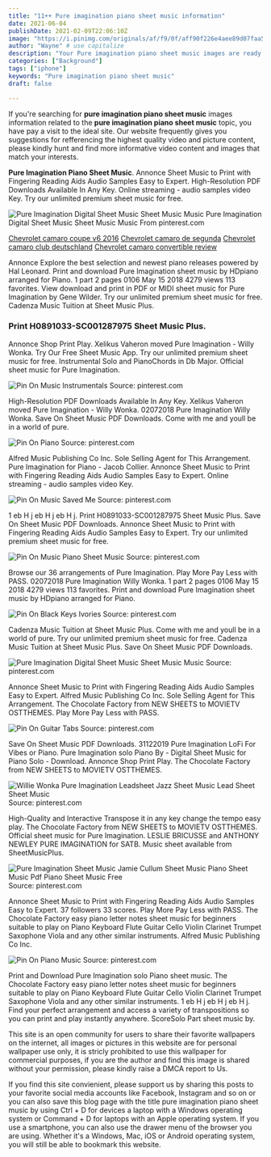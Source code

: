 ```yaml
---
title: "11++ Pure imagination piano sheet music information"
date: 2021-06-04
publishDate: 2021-02-09T22:06:10Z
image: "https://i.pinimg.com/originals/af/f9/0f/aff90f226e4aee89d07faa5d4b38116b.gif"
author: "Wayne" # use capitalize
description: "Your Pure imagination piano sheet music images are ready. Pure imagination piano sheet music are a topic that is being searched for and liked by netizens today. You can Download the Pure imagination piano sheet music files here. Get all royalty-free photos and vectors."
categories: ["Background"]
tags: ["iphone"]
keywords: "Pure imagination piano sheet music"
draft: false

---
```


If you're searching for **pure imagination piano sheet music** images information related to the **pure imagination piano sheet music** topic, you have pay a visit to the ideal  site.  Our website frequently  gives you  suggestions  for refferencing  the highest  quality video and picture  content, please kindly hunt and find more informative video content and images  that match your interests.

**Pure Imagination Piano Sheet Music**. Annonce Sheet Music to Print with Fingering Reading Aids Audio Samples Easy to Expert. High-Resolution PDF Downloads Available In Any Key. Online streaming - audio samples video Key. Try our unlimited premium sheet music for free.

![Pure Imagination Digital Sheet Music Sheet Music Music](https://i.pinimg.com/originals/24/c6/74/24c6747323d68ea3b971e4476ff373ed.png "Pure Imagination Digital Sheet Music Sheet Music Music")
Pure Imagination Digital Sheet Music Sheet Music Music From pinterest.com

[Chevrolet camaro coupe v6 2016](/chevrolet-camaro-coupe-v6-2016/)
[Chevrolet camaro de segunda](/chevrolet-camaro-de-segunda/)
[Chevrolet camaro club deutschland](/chevrolet-camaro-club-deutschland/)
[Chevrolet camaro convertible review](/chevrolet-camaro-convertible-review/)

Annonce Explore the best selection and newest piano releases powered by Hal Leonard. Print and download Pure Imagination sheet music by HDpiano arranged for Piano. 1 part 2 pages 0106 May 15 2018 4279 views 113 favorites. View download and print in PDF or MIDI sheet music for Pure Imagination by Gene Wilder. Try our unlimited premium sheet music for free. Cadenza Music Tuition at Sheet Music Plus.

### Print H0891033-SC001287975 Sheet Music Plus.

Annonce Shop Print Play. Xelikus Vaheron moved Pure Imagination - Willy Wonka. Try Our Free Sheet Music App. Try our unlimited premium sheet music for free. Instrumental Solo and PianoChords in Db Major. Official sheet music for Pure Imagination.


![Pin On Music Instrumentals](https://i.pinimg.com/originals/92/54/ea/9254eafb1087ea2e6c046a97b7c9b44e.png "Pin On Music Instrumentals")
Source: pinterest.com

High-Resolution PDF Downloads Available In Any Key. Xelikus Vaheron moved Pure Imagination - Willy Wonka. 02072018 Pure Imagination Willy Wonka. Save On Sheet Music PDF Downloads. Come with me and youll be in a world of pure.

![Pin On Piano](https://i.pinimg.com/originals/a6/26/c2/a626c27141ab067e79294f8f6272e4b0.png "Pin On Piano")
Source: pinterest.com

Alfred Music Publishing Co Inc. Sole Selling Agent for This Arrangement. Pure Imagination for Piano - Jacob Collier. Annonce Sheet Music to Print with Fingering Reading Aids Audio Samples Easy to Expert. Online streaming - audio samples video Key.

![Pin On Music Saved Me](https://i.pinimg.com/originals/93/63/89/93638988dd9979bfb9c0b889084ac17a.png "Pin On Music Saved Me")
Source: pinterest.com

1 eb H j eb H j eb H j. Print H0891033-SC001287975 Sheet Music Plus. Save On Sheet Music PDF Downloads. Annonce Sheet Music to Print with Fingering Reading Aids Audio Samples Easy to Expert. Try our unlimited premium sheet music for free.

![Pin On Music Piano Sheet Music](https://i.pinimg.com/originals/15/7b/c7/157bc7f53297a76108e4536aafa98252.gif "Pin On Music Piano Sheet Music")
Source: pinterest.com

Browse our 36 arrangements of Pure Imagination. Play More Pay Less with PASS. 02072018 Pure Imagination Willy Wonka. 1 part 2 pages 0106 May 15 2018 4279 views 113 favorites. Print and download Pure Imagination sheet music by HDpiano arranged for Piano.

![Pin On Black Keys Ivories](https://i.pinimg.com/originals/c6/b4/50/c6b450e8e7463a718eacee9b34d7e74f.gif "Pin On Black Keys Ivories")
Source: pinterest.com

Cadenza Music Tuition at Sheet Music Plus. Come with me and youll be in a world of pure. Try our unlimited premium sheet music for free. Cadenza Music Tuition at Sheet Music Plus. Save On Sheet Music PDF Downloads.

![Pure Imagination Digital Sheet Music Sheet Music Music](https://i.pinimg.com/originals/24/c6/74/24c6747323d68ea3b971e4476ff373ed.png "Pure Imagination Digital Sheet Music Sheet Music Music")
Source: pinterest.com

Annonce Sheet Music to Print with Fingering Reading Aids Audio Samples Easy to Expert. Alfred Music Publishing Co Inc. Sole Selling Agent for This Arrangement. The Chocolate Factory from NEW SHEETS to MOVIETV OSTTHEMES. Play More Pay Less with PASS.

![Pin On Guitar Tabs](https://i.pinimg.com/originals/e8/9c/fc/e89cfcd6aec75cfd3e39904b0945cee0.png "Pin On Guitar Tabs")
Source: pinterest.com

Save On Sheet Music PDF Downloads. 31122019 Pure Imagination LoFi For Vibes or Piano. Pure Imagination solo Piano By - Digital Sheet Music for Piano Solo - Download. Annonce Shop Print Play. The Chocolate Factory from NEW SHEETS to MOVIETV OSTTHEMES.

![Willie Wonka Pure Imagination Leadsheet Jazz Sheet Music Lead Sheet Sheet Music](https://i.pinimg.com/originals/74/80/2e/74802efc265355f7b6cb31c6711af0bd.png "Willie Wonka Pure Imagination Leadsheet Jazz Sheet Music Lead Sheet Sheet Music")
Source: pinterest.com

High-Quality and Interactive Transpose it in any key change the tempo easy play. The Chocolate Factory from NEW SHEETS to MOVIETV OSTTHEMES. Official sheet music for Pure Imagination. LESLIE BRICUSSE and ANTHONY NEWLEY PURE IMAGINATION for SATB. Music sheet available from SheetMusicPlus.

![Pure Imagination Sheet Music Jamie Cullum Sheet Music Piano Sheet Music Pdf Piano Sheet Music Free](https://i.pinimg.com/originals/5a/20/9f/5a209f1f7ddeb492be34df4578ee1c96.jpg "Pure Imagination Sheet Music Jamie Cullum Sheet Music Piano Sheet Music Pdf Piano Sheet Music Free")
Source: pinterest.com

Annonce Sheet Music to Print with Fingering Reading Aids Audio Samples Easy to Expert. 37 followers 33 scores. Play More Pay Less with PASS. The Chocolate Factory easy piano letter notes sheet music for beginners suitable to play on Piano Keyboard Flute Guitar Cello Violin Clarinet Trumpet Saxophone Viola and any other similar instruments. Alfred Music Publishing Co Inc.

![Pin On Piano Music](https://i.pinimg.com/originals/af/f9/0f/aff90f226e4aee89d07faa5d4b38116b.gif "Pin On Piano Music")
Source: pinterest.com

Print and Download Pure Imagination solo Piano sheet music. The Chocolate Factory easy piano letter notes sheet music for beginners suitable to play on Piano Keyboard Flute Guitar Cello Violin Clarinet Trumpet Saxophone Viola and any other similar instruments. 1 eb H j eb H j eb H j. Find your perfect arrangement and access a variety of transpositions so you can print and play instantly anywhere. ScoreSolo Part sheet music by.

This site is an open community for users to share their favorite wallpapers on the internet, all images or pictures in this website are for personal wallpaper use only, it is stricly prohibited to use this wallpaper for commercial purposes, if you are the author and find this image is shared without your permission, please kindly raise a DMCA report to Us.

If you find this site convienient, please support us by sharing this posts to your favorite social media accounts like Facebook, Instagram and so on or you can also save this blog page with the title pure imagination piano sheet music by using Ctrl + D for devices a laptop with a Windows operating system or Command + D for laptops with an Apple operating system. If you use a smartphone, you can also use the drawer menu of the browser you are using. Whether it's a Windows, Mac, iOS or Android operating system, you will still be able to bookmark this website.
